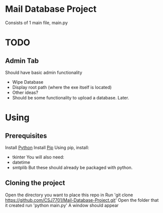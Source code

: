 
# Mail Database Project

Consists of 1 main file, main.py

# TODO

## Admin Tab
Should have basic admin functionality
- Wipe Database 
- Display root path (where the exe itself is located)
- Other ideas?
- Should be some functionality to upload a database. Later.

# Using
## Prerequisites
Install [Python](https://wiki.python.org/moin/BeginnersGuide/Download) 
Install [Pip](https://pip.pypa.io/en/stable/installation/)
Using pip, install:
- tkinter
You will also need:
- datetime
- smtplib
But these should already be packaged with python.
## Cloning the project
Open the directory you want to place this repo in
Run 'git clone https://github.com/CSJ7701/Mail-Database-Project.git'
Open the folder that it created
run 'python main.py'
A window should appear
